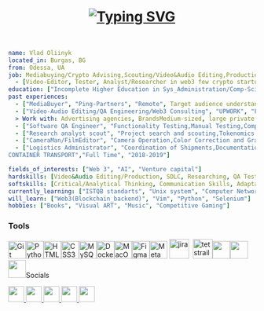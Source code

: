 <h1 align = "center">
<a href="https://git.io/typing-svg"><img src="https://readme-typing-svg.herokuapp.com?font=Fira&weight=500&size=100&duration=2000&pause=600&color=3FCD44&center=true&vCenter=true&multiline=true&random=false&width=1920&height=384&lines=Hello+World!;that's+my+github+profile;%3C%3E" alt="Typing SVG" /></a>
</h1>
<br>

```yaml
name: Vlad Oliinyk
located_in: Burgas, BG
from: Odessa, UA
job: Mediabuying/Crypto Advising,Scouting/Video&Audio Editing,Production
  - [Video-Editor, Tester, Analyst/Researcher in web3 few crypto startups]
education: ["Incomplete Higher Education in Sys_Administration/Comp-Sci", "Countless professional development courses"]
past experiences: 
  - ["MediaBuyer", "Ping-Partners", "Remote", Target audience understanding and creative skills, Campaign optimization and scaling, Tracker usage and postback configuration, Testing and hypothesis skills,Landing page and sales funnel optimization, "2024-present"]
  - ["Video-Audio Editing/QA Engineering/Web3 Consulting", "UPWORK", "Fully Remote",Searching/Cosnulting client, Business communication/Building Connections,Provision of services/Problem Solving, Flexibility/Continuous, Learning/Detail Attention | >
  > Work with: Advertising agencies, BrandsMedium-sized, large private businesses, E-commerce companies "2022-2025"]
  - ["Software QA Engineer", "Functionality Testing,Manual Testing,Compatibility Testing,Reporting and Defect Tracking,Collaboration with Developers", "Veeam", "2023-2024"]
  - ["Research analyst scout", "Project search and scouting,Tokenomics analysis,Ponzinomics/kwonzinomics detection,Scam revealing," "FIRST STAGE LABS", "Remote", "2022"] 
  - ["CameraMan/FilmEditor", "Camera Operation,Color Correction and Grading,Collaboration with Post-production Teams,Project Management", "DOVZHENKO FILM STUDIOS", "Part-Time" "2019-2021"]
  - ["Logistics Administrator", "Coordination of Shipments,Documentation Management,Order Processing,Data Analysis", "MITRIDAT
CONTAINER TRANSPORT","Full Time", "2018-2019"]

fields_of_interests: ["Web 3", "AI", "Venture capital"]
hardskills: [Video&Audio Editing/Production, SDLC, Researching, QA Testing, Administration, W3 Advising, Web Technologies, Database Knowledge, API, Data Analysis, Networking, Scouting, TeamBuilding]
softskills: [Critical/Analytical Thinking, Communication Skills, Adaptability, Time Management, Creativity, Curiosity and Learning Agility, Risk Assessment]
currently_learning: ["ISTQB standarts", "Unix system", "Computer Networking", "Databases"]
will_learn: ["Web3(Blockchain_backend)", "Vim", "Python", "Selenium"]
hobbies: ["Books", "Visual ART", "Music", "Competitive Gaming"]
```

### Tools
<p>
<a href="https://git-scm.com/" target="_blank" rel="noreferrer"><img src="https://raw.githubusercontent.com/danielcranney/readme-generator/main/public/icons/skills/git-colored.svg" width="36" height="36" alt="Git" /></a><a href="https://www.python.org/" target="_blank" rel="noreferrer"><img src="https://raw.githubusercontent.com/danielcranney/readme-generator/main/public/icons/skills/python-colored.svg" width="36" height="36" alt="Python" /></a><a href="https://developer.mozilla.org/en-US/docs/Glossary/HTML5" target="_blank" rel="noreferrer"><img src="https://raw.githubusercontent.com/danielcranney/readme-generator/main/public/icons/skills/html5-colored.svg" width="36" height="36" alt="HTML5" /></a><a href="https://www.w3.org/TR/CSS/#css" target="_blank" rel="noreferrer"><img src="https://raw.githubusercontent.com/danielcranney/readme-generator/main/public/icons/skills/css3-colored.svg" width="36" height="36" alt="CSS3" /></a><a href="https://www.mysql.com/" target="_blank" rel="noreferrer"><img src="https://raw.githubusercontent.com/danielcranney/readme-generator/main/public/icons/skills/mysql-colored.svg" width="36" height="36" alt="MySQL" /></a><a href="https://www.docker.com/" target="_blank" rel="noreferrer"><img src="https://raw.githubusercontent.com/danielcranney/readme-generator/main/public/icons/skills/docker-colored.svg" width="36" height="36" alt="Docker" /></a><a href="https://www.linux.org" target="_blank" rel="noreferrer"><img src="https://raw.githubusercontent.com/danielcranney/readme-generator/main/public/icons/skills/linux-colored.svg" width="36" height="36" alt="MacOS"/></a><a href="https://www.figma.com/" target="_blank" rel="noreferrer"><img src="https://raw.githubusercontent.com/danielcranney/readme-generator/main/public/icons/skills/figma-colored.svg" width="36" height="36" alt="Figma" /></a><a href="https://metamask.io/" target="_blank" rel="noreferrer"><img src="https://raw.githubusercontent.com/danielcranney/readme-generator/main/public/icons/skills/metamask-colored.svg" width="36" height="36" alt="MetaMask" /></a></a>
<img src="https://cdn.jsdelivr.net/gh/devicons/devicon/icons/jira/jira-original.svg" title="jira" alt="jira" width="40" height="40"/>&nbsp
<img src="https://codahosted.io/packs/21236/unversioned/assets/LOGO/ba1091c59bab89cd2fd0f289622731fe16113d7b00905abe64759c313a4b73b76c1b0426076ed76cb74752234c734131df46992d5b8b48fc13e264240e4f7119f736cfeb64df36ded54b5cbf6198b9cadedf18dd0cac5c7dbcd16e6336c29363cd1292ba" title="testrail" alt="tetstrail" width="40" height="40"/></a></a
href="https://www.notion.so/"><img src="https://upload.wikimedia.org/wikipedia/commons/thumb/e/e9/Notion-logo.svg/2048px-Notion-logo.svg.png" width="36" height="36"/></a><a
href="https://trello.co"><img src="https://cdn.icon-icons.com/icons2/2407/PNG/512/trello_icon_146085.png" width="36" height="36"/></a><a
href="https://keitaro.io/"><img src="https://cdn.icon-icons.com/icons2/2407/PNG/512/trello_icon_146085.png" width="36" height="36"/></a><a



### Socials
<p n="left"> <a href="https://www.linkedin.com/in/wdnameless" target="_blank" rel="noreferrer"> <picture> <source media="(prefers-color-scheme: dark)" srcset="https://raw.githubusercontent.com/danielcranney/readme-generator/main/public/icons/socials/linkedin-dark.svg" /> <source media="(prefers-color-scheme: light)" srcset="https://raw.githubusercontent.com/danielcranney/readme-generator/main/public/icons/socials/linkedin.svg" /> <img src="https://raw.githubusercontent.com/danielcranney/readme-generator/main/public/icons/socials/linkedin.svg" width="32" height="32" /> </picture> 
</a> 
<a href="https://www.x.com/wdnameless target="_blank" rel="noreferrer"> <picture> <source media="(prefers-color-scheme: dark)" srcset="https://raw.githubusercontent.com/danielcranney/readme-generator/main/public/icons/socials/twitter-dark.svg" /> <source media="(prefers-color-scheme: light)" srcset="https://raw.githubusercontent.com/danielcranney/readme-generator/main/public/icons/socials/twitter.svg" /> <img src="https://raw.githubusercontent.com/danielcranney/readme-generator/main/public/icons/socials/twitter.svg" 
width="32" height="32" /> </picture> </a> 
<a href="https://www.twitch.tv/namelss666" target="_blank"> 
<img src="https://media0.giphy.com/media/GQH0RAXoWwhqtcjbmA/giphy.gif?cid=6c09b952oawrgyjg4uyzx8p1hw02zwtvkz224mnhfomt3vbw&ep=v1_stickers_related&rid=giphy.gif&ct=s" width="32" height="32"/> </picture> </a>  
<a href="https://konect.gg/splayar" target="_blank" rel="noreferrer"> <picture> <img src="https://logowik.com/content/uploads/images/konect6206.logowik.com.webp" width="32" height="32" /> </picture>
<a href="https://t.me/shitmane" target="_blank"> 
<img src="https://i.pinimg.com/originals/f7/66/6a/f7666a9d88c30edeba372c0306c14709.jpg" width="32" height="32"/> </picture> </a>
   





